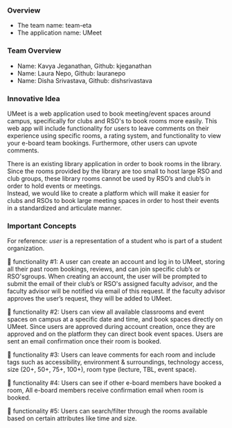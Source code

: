 ### Overview
- The team name: team-eta
- The application name: UMeet

### Team Overview 
- Name: Kavya Jeganathan, Github: kjeganathan
- Name: Laura Nepo, Github: lauranepo
- Name: Disha Srivastava, Github: dishsrivastava

### Innovative Idea

UMeet is a web application used to book meeting/event spaces around campus, specifically for clubs and RSO's to book rooms more easily.  This web app will include functionality for users to leave comments on their experience using specific rooms, a rating system, and functionality to view your e-board team bookings.  Furthermore, other users can upvote comments.

There is an existing library application in order to book rooms in the library.  Since the rooms provided by the library are too small to host large RSO and club groups, these library rooms cannot be used by RSO’s and club’s in order to hold events or meetings.  
Instead, we would like to create a platform which will make it easier for clubs and RSOs to book large meeting spaces in order to host their events in a standardized and articulate manner.

### Important Concepts

For reference: *user* is a representation of a student who is part of a student organization.

🔑 functionality #1: A user can create an account and log in to UMeet, storing all their past room bookings, reviews, and can join specific club’s or RSO'sgroups. When creating an account, the user will be prompted to submit the email of their club’s or RSO's assigned faculty advisor, and the faculty advisor will be notified via email of this request. If the faculty advisor approves the user’s request, they will be added to UMeet.   

🔑 functionality #2: Users can view all available classrooms and event spaces on campus at a specific date and time, and book spaces directly on UMeet. Since users are approved during account creation, once they are approved and on the platform they can direct book event spaces. Users are sent an email confirmation once their room is booked. 

🔑 functionality #3: Users can leave comments for each room and include tags such as accessibility, environment & surroundings, technology access, size (20+, 50+, 75+, 100+), room type (lecture, TBL, event space). 

🔑 functionality #4: Users can see if other e-board members have booked a room, All e-board members receive confirmation email when room is booked.  

🔑 functionality #5: Users can search/filter through the rooms available based on certain attributes like time and size.  
